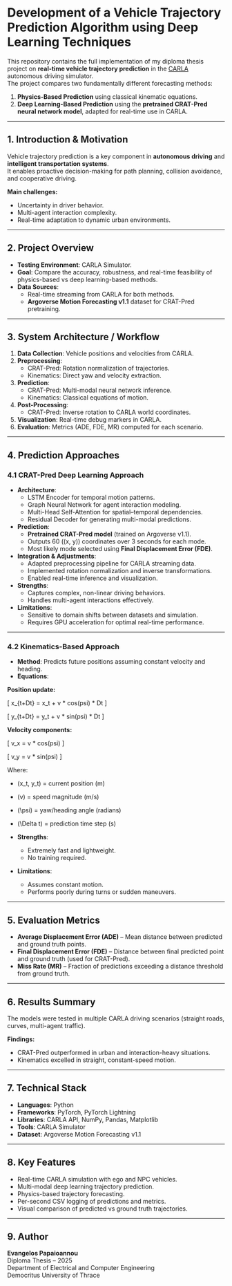 # **Development of a Vehicle Trajectory Prediction Algorithm using Deep Learning Techniques**  

This repository contains the full implementation of my diploma thesis project on **real-time vehicle trajectory prediction** in the [CARLA](https://carla.org) autonomous driving simulator.  
The project compares two fundamentally different forecasting methods:  
1. **Physics-Based Prediction** using classical kinematic equations.  
2. **Deep Learning-Based Prediction** using the **pretrained CRAT-Pred neural network model**, adapted for real-time use in CARLA.  

---

## **1. Introduction & Motivation**  
Vehicle trajectory prediction is a key component in **autonomous driving** and **intelligent transportation systems**.  
It enables proactive decision-making for path planning, collision avoidance, and cooperative driving.  

**Main challenges:**  
- Uncertainty in driver behavior.  
- Multi-agent interaction complexity.  
- Real-time adaptation to dynamic urban environments.  

---

## **2. Project Overview**  
- **Testing Environment**: CARLA Simulator.  
- **Goal**: Compare the accuracy, robustness, and real-time feasibility of physics-based vs deep learning-based methods.  
- **Data Sources**:  
  - Real-time streaming from CARLA for both methods.  
  - **Argoverse Motion Forecasting v1.1** dataset for CRAT-Pred pretraining.  

---

## **3. System Architecture / Workflow**  

1. **Data Collection**: Vehicle positions and velocities from CARLA.  
2. **Preprocessing**:  
   - CRAT-Pred: Rotation normalization of trajectories.  
   - Kinematics: Direct yaw and velocity extraction.  
3. **Prediction**:  
   - CRAT-Pred: Multi-modal neural network inference.  
   - Kinematics: Classical equations of motion.  
4. **Post-Processing**:  
   - CRAT-Pred: Inverse rotation to CARLA world coordinates.  
5. **Visualization**: Real-time debug markers in CARLA.  
6. **Evaluation**: Metrics (ADE, FDE, MR) computed for each scenario.  

---

## **4. Prediction Approaches**  

### **4.1 CRAT-Pred Deep Learning Approach**  
- **Architecture**:  
  - LSTM Encoder for temporal motion patterns.  
  - Graph Neural Network for agent interaction modeling.  
  - Multi-Head Self-Attention for spatial–temporal dependencies.  
  - Residual Decoder for generating multi-modal predictions.  
- **Prediction**:  
  - **Pretrained CRAT-Pred model** (trained on Argoverse v1.1).  
  - Outputs 60 \((x, y)\) coordinates over 3 seconds for each mode.  
  - Most likely mode selected using **Final Displacement Error (FDE)**.  
- **Integration & Adjustments**:  
  - Adapted preprocessing pipeline for CARLA streaming data.  
  - Implemented rotation normalization and inverse transformations.  
  - Enabled real-time inference and visualization.  
- **Strengths**:  
  - Captures complex, non-linear driving behaviors.  
  - Handles multi-agent interactions effectively.  
- **Limitations**:  
  - Sensitive to domain shifts between datasets and simulation.  
  - Requires GPU acceleration for optimal real-time performance.  

---

### **4.2 Kinematics-Based Approach**  
- **Method**: Predicts future positions assuming constant velocity and heading.  
- **Equations**:  

**Position update:**

\[
x_{t+Dt} = x_t + v * cos(psi) * Dt
\]

\[
y_{t+Dt} = y_t + v * sin(psi) * Dt
\]

**Velocity components:**

\[
v_x = v * cos(psi)
\]

\[
v_y = v * sin(psi)
\]

Where:  
- \(x_t, y_t\) = current position (m)  
- \(v\) = speed magnitude (m/s)  
- \(\psi\) = yaw/heading angle (radians)  
- \(\Delta t\) = prediction time step (s)  

- **Strengths**:  
  - Extremely fast and lightweight.  
  - No training required.  
- **Limitations**:  
  - Assumes constant motion.  
  - Performs poorly during turns or sudden maneuvers.  

---

## **5. Evaluation Metrics**  
- **Average Displacement Error (ADE)** – Mean distance between predicted and ground truth points.  
- **Final Displacement Error (FDE)** – Distance between final predicted point and ground truth (used for CRAT-Pred).  
- **Miss Rate (MR)** – Fraction of predictions exceeding a distance threshold from ground truth.  

---

## **6. Results Summary**  
The models were tested in multiple CARLA driving scenarios (straight roads, curves, multi-agent traffic).  

**Findings:**  
- CRAT-Pred outperformed in urban and interaction-heavy situations.  
- Kinematics excelled in straight, constant-speed motion.  

---

## **7. Technical Stack**  
- **Languages**: Python  
- **Frameworks**: PyTorch, PyTorch Lightning  
- **Libraries**: CARLA API, NumPy, Pandas, Matplotlib  
- **Tools**: CARLA Simulator  
- **Dataset**: Argoverse Motion Forecasting v1.1  

---

## **8. Key Features**  
- Real-time CARLA simulation with ego and NPC vehicles.  
- Multi-modal deep learning trajectory prediction.  
- Physics-based trajectory forecasting.  
- Per-second CSV logging of predictions and metrics.  
- Visual comparison of predicted vs ground truth trajectories.  

---

## **9. Author**  
**Evangelos Papaioannou**  
Diploma Thesis – 2025  
Department of Electrical and Computer Engineering  
Democritus University of Thrace  
